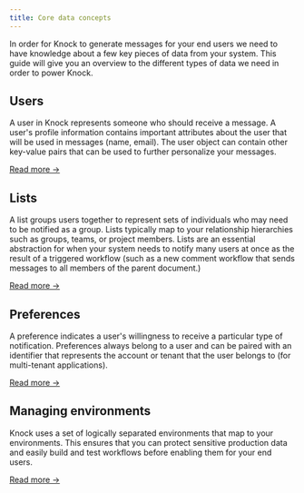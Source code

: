 ```yaml
---
title: Core data concepts
---
```


In order for Knock to generate messages for your end users we need to have knowledge about a
few key pieces of data from your system. This guide will give you an overview to the different types of data we need
in order to power Knock.

## Users

A user in Knock represents someone who should receive a message. A user's profile information
contains important attributes about the user that will be used in messages (name, email).
The user object can contain other key-value pairs that can be used to further personalize your messages.

[Read more →](/send-and-manage-data/users)

## Lists

A list groups users together to represent sets of individuals who may need to be notified as a group.
Lists typically map to your relationship hierarchies such as groups, teams, or project members. Lists
are an essential abstraction for when your system needs to notify many users at once as the result
of a triggered workflow (such as a new comment workflow that sends messages to all members of the parent document.)

[Read more →](/send-and-manage-data/lists)

## Preferences

A preference indicates a user's willingness to receive a particular type of notification. Preferences
always belong to a user and can be paired with an identifier that represents the account
or tenant that the user belongs to (for multi-tenant applications).

[Read more →](/send-and-manage-data/preferences)

## Managing environments

Knock uses a set of logically separated environments that map to your environments. This ensures that
you can protect sensitive production data and easily build and test workflows before enabling them for your end users.

[Read more →](/send-and-manage-data/environments)
